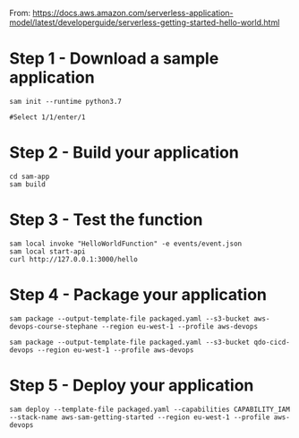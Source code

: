 From: https://docs.aws.amazon.com/serverless-application-model/latest/developerguide/serverless-getting-started-hello-world.html

# Step 1 - Download a sample application

```
sam init --runtime python3.7

#Select 1/1/enter/1
```

# Step 2 - Build your application
```
cd sam-app
sam build
```


# Step 3 - Test the function
```
sam local invoke "HelloWorldFunction" -e events/event.json
sam local start-api
curl http://127.0.0.1:3000/hello 
```

# Step 4 - Package your application
```
sam package --output-template-file packaged.yaml --s3-bucket aws-devops-course-stephane --region eu-west-1 --profile aws-devops

sam package --output-template-file packaged.yaml --s3-bucket qdo-cicd-devops --region eu-west-1 --profile aws-devops
```

# Step 5 - Deploy your application
```
sam deploy --template-file packaged.yaml --capabilities CAPABILITY_IAM --stack-name aws-sam-getting-started --region eu-west-1 --profile aws-devops
```
